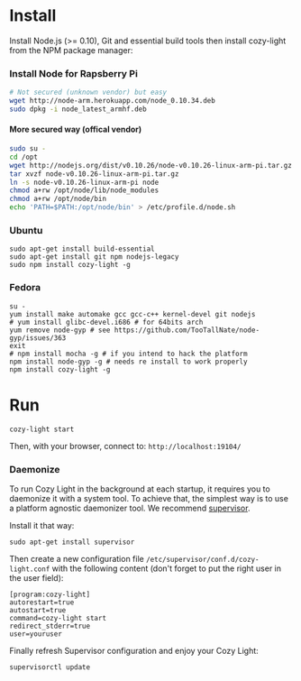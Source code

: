 
# Install 

Install Node.js (>= 0.10), Git and essential build tools then install
cozy-light from the NPM package manager:

### Install Node for Rapsberry Pi

```bash
# Not secured (unknown vendor) but easy
wget http://node-arm.herokuapp.com/node_0.10.34.deb
sudo dpkg -i node_latest_armhf.deb
```

#### More secured way (offical vendor)

```bash
sudo su -
cd /opt
wget http://nodejs.org/dist/v0.10.26/node-v0.10.26-linux-arm-pi.tar.gz
tar xvzf node-v0.10.26-linux-arm-pi.tar.gz
ln -s node-v0.10.26-linux-arm-pi node
chmod a+rw /opt/node/lib/node_modules
chmod a+rw /opt/node/bin
echo 'PATH=$PATH:/opt/node/bin' > /etc/profile.d/node.sh
```

### Ubuntu

    sudo apt-get install build-essential
    sudo apt-get install git npm nodejs-legacy
    sudo npm install cozy-light -g

### Fedora

    su -
    yum install make automake gcc gcc-c++ kernel-devel git nodejs
    # yum install glibc-devel.i686 # for 64bits arch
    yum remove node-gyp # see https://github.com/TooTallNate/node-gyp/issues/363
    exit
    # npm install mocha -g # if you intend to hack the platform
    npm install node-gyp -g # needs re install to work properly
    npm install cozy-light -g

# Run

    cozy-light start

Then, with your browser, connect to: `http://localhost:19104/`

### Daemonize

To run Cozy Light in the background at each startup, it requires you to daemonize
it with a system tool. To achieve that, the simplest way is to use a platform
agnostic daemonizer tool. We recommend [supervisor](http://supervisord.org/).

Install it that way:

    sudo apt-get install supervisor

Then create a new configuration file `/etc/supervisor/conf.d/cozy-light.conf`
with the following content (don't forget to put the right user in the user
field):

    [program:cozy-light]
    autorestart=true
    autostart=true
    command=cozy-light start
    redirect_stderr=true
    user=youruser

Finally refresh Supervisor configuration and enjoy your Cozy Light:

    supervisorctl update

